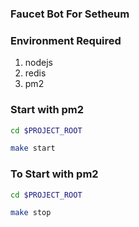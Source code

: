 ### Faucet Bot For Setheum

### Environment Required
1. nodejs
2. redis
3. pm2

### Start with pm2
```bash
cd $PROJECT_ROOT

make start
```

### To Start with pm2
```bash
cd $PROJECT_ROOT

make stop
```